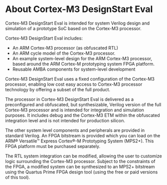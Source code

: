 # About Cortex-M3 DesignStart Eval

Cortex-M3 DesignStart Eval is intended for system Verilog design and simulation of a prototype SoC based on the Cortex-M3 processor.

Cortex-M3 DesignStart Eval includes:
* An ARM Cortex-M3 processor (as obfuscated RTL)
* An ARM cycle model of the Cortex-M3 processor.
* An example system-level design for the ARM Cortex-M3 processor, based around the ARM Cortex-M prototyping system FPGA platform.
* Reusable AMBA components for system-level development

Cortex-M3 DesignStart Eval uses a fixed configuration of the Cortex-M3 processor, enabling low cost easy access
to Cortex-M3 processor technology by offering a subset of the full product.

The processor in Cortex-M3 DesignStart Eval is delivered as a preconfigured and obfuscated, but synthesizable,
Verilog version of the full Cortex-M3 processor and is intended for integration and simulation purposes. It includes
debug and the Cortex-M3 ETM within the obfuscated integration level and is not intended for production silicon.

The other system level components and peripherals are provided in standard Verilog.
An FPGA bitstream is provided which you can load on the ARM® Versatile™ Express Cortex®-M Prototyping
System (MPS2+). This FPGA platform must be purchased separately.

The RTL system integration can be modified, allowing the user to customize logic surrounding the Cortex-M3
processor. Subject to the constraints of the FPGA, a modified system can be synthesized to an MPS2+ bitstream
using the Quartus Prime FPGA design tool (using the free or paid versions of this tool).
